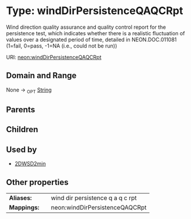 
# Type: windDirPersistenceQAQCRpt


Wind direction quality assurance and quality control report for the persistence test, which indicates  whether there is a realistic fluctuation of values over a designated period of time, detailed in NEON.DOC.011081 (1=fail, 0=pass, -1=NA (i.e., could not be run))

URI: [neon:windDirPersistenceQAQCRpt](https://data.neonscience.org/windDirPersistenceQAQCRpt)


## Domain and Range

None ->  <sub>OPT</sub> [String](types/String.md)

## Parents


## Children


## Used by

 * [2DWSD2min](2DWSD2min.md)

## Other properties

|  |  |  |
| --- | --- | --- |
| **Aliases:** | | wind dir persistence q a q c rpt |
| **Mappings:** | | neon:windDirPersistenceQAQCRpt |

